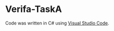 # Verifa-TaskA
Code was written in C# using [Visual Studio Code](https://code.visualstudio.com/).  
